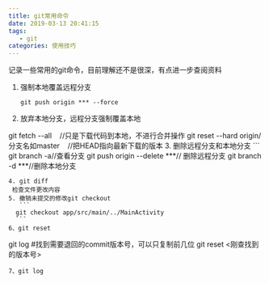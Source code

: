 ```yaml
---
title: git常用命令
date: 2019-03-13 20:41:15
tags:
   - git
categories: 使用技巧
---
```

记录一些常用的git命令，目前理解还不是很深，有点进一步查阅资料
<!--more-->
1. 强制本地覆盖远程分支   
    ```
    git push origin *** --force  
    ```  
2. 放弃本地分支，远程分支强制覆盖本地
  
git fetch --all    //只是下载代码到本地，不进行合并操作
git reset --hard origin/分支名如master    //把HEAD指向最新下载的版本
3. 删除远程分支和本地分支
    ```
   git branch -a//查看分支
   git push origin --delete ***// 删除远程分支
   git branch -d ***//删除本地分支
   ```
4. git diff
    检查文件更改内容
5. 撤销未提交的修改git checkout
      ```
     git checkout app/src/main/../MainActivity 
     ```
6、git reset
   ```
   git log #找到需要退回的commit版本号，可以只复制前几位
   git reset <刚查找到的版本号>
   ```
7、git log


